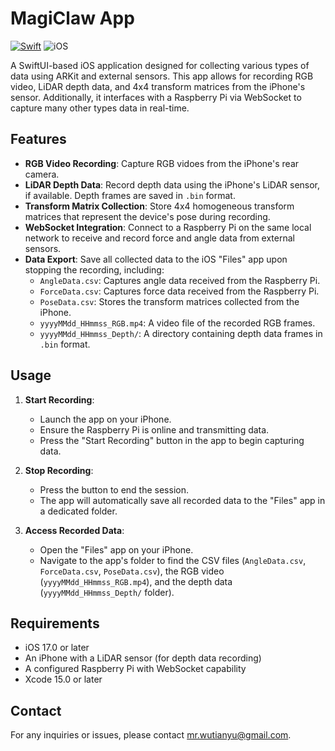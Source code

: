 # MagiClaw App

[![Swift](https://img.shields.io/badge/Swift-5.7-orange.svg)](https://swift.org) ![iOS](https://img.shields.io/badge/iOS-15.0%2B-blue.svg) 

A SwiftUI-based iOS application designed for collecting various types of data using ARKit and external sensors. This app allows for recording RGB video, LiDAR depth data, and 4x4 transform matrices from the iPhone's sensor. Additionally, it interfaces with a Raspberry Pi via WebSocket to capture many other types data in real-time.

## Features

- **RGB Video Recording**: Capture RGB vidoes from the iPhone's rear camera.
- **LiDAR Depth Data**: Record depth data using the iPhone's LiDAR sensor, if available. Depth frames are saved in `.bin` format.
- **Transform Matrix Collection**: Store 4x4 homogeneous transform matrices that represent the device's pose during recording.
- **WebSocket Integration**: Connect to a Raspberry Pi on the same local network to receive and record force and angle data from external sensors.
- **Data Export**: Save all collected data to the iOS "Files" app upon stopping the recording, including:
  - `AngleData.csv`: Captures angle data received from the Raspberry Pi.
  - `ForceData.csv`: Captures force data received from the Raspberry Pi.
  - `PoseData.csv`: Stores the transform matrices collected from the iPhone.
  - `yyyyMMdd_HHmmss_RGB.mp4`: A video file of the recorded RGB frames.
  - `yyyyMMdd_HHmmss_Depth/`: A directory containing depth data frames in `.bin` format.

## Usage

1. **Start Recording**:
   - Launch the app on your iPhone.
   - Ensure the Raspberry Pi is online and transmitting data.
   - Press the "Start Recording" button in the app to begin capturing data.

2. **Stop Recording**:
   - Press the button to end the session.
   - The app will automatically save all recorded data to the "Files" app in a dedicated folder.

3. **Access Recorded Data**:
   - Open the "Files" app on your iPhone.
   - Navigate to the app's folder to find the CSV files (`AngleData.csv`, `ForceData.csv`, `PoseData.csv`), the RGB video (`yyyyMMdd_HHmmss_RGB.mp4`), and the depth data (`yyyyMMdd_HHmmss_Depth/` folder).

## Requirements

- iOS 17.0 or later
- An iPhone with a LiDAR sensor (for depth data recording)
- A configured Raspberry Pi with WebSocket capability
- Xcode 15.0 or later

## Contact

For any inquiries or issues, please contact [mr.wutianyu@gmail.com](mailto:mr.wutianyu@gmail.com).

